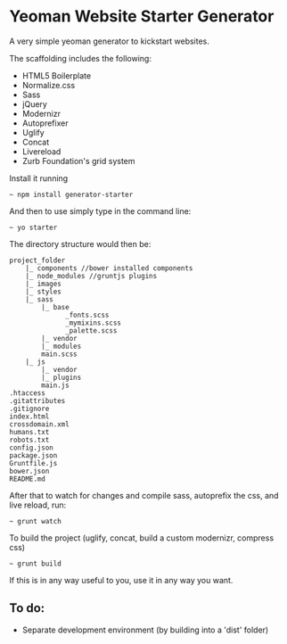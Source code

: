 Yeoman Website Starter Generator
================================

A very simple yeoman generator to kickstart websites.

The scaffolding includes the following:

- HTML5 Boilerplate
- Normalize.css
- Sass
- jQuery
- Modernizr
- Autoprefixer
- Uglify
- Concat
- Livereload
- Zurb Foundation's grid system

Install it running

	~ npm install generator-starter

And then to use simply type in the command line:

    ~ yo starter


The directory structure would then be:

	project_folder
		|_ components //bower installed components
		|_ node_modules //gruntjs plugins
		|_ images
		|_ styles
		|_ sass
			|_ base
				  _fonts.scss
				  _mymixins.scss
				  _palette.scss
			|_ vendor
			|_ modules
			main.scss
		|_ js
			|_ vendor
			|_ plugins
			main.js
	.htaccess
	.gitattributes
	.gitignore
	index.html
	crossdomain.xml
	humans.txt
	robots.txt
	config.json
	package.json
	Gruntfile.js
	bower.json
	README.md


After that to watch for changes and compile sass, autoprefix the css, and live reload, run:

	~ grunt watch


To build the project (uglify, concat, build a custom modernizr, compress css)

	~ grunt build

If this is in any way useful to you, use it in any way you want.


To do:
------

- Separate development environment (by building into a 'dist' folder)
